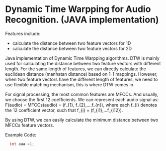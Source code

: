 Dynamic Time Warpping for Audio Recognition. (JAVA implementation)
======================

Features include:
  - calculate the distance between two feature vectors for 1D
  - calculate the distance between two feature vectors for 2D
  

Java implementation of Dynamic Time Warpping algorithms. DTW is mainly used for calculating 
the distance between two feature vectors with different length. For the same length of features, we can 
directly calculate the euclidean distance (manhatan distance) based on 1-1 mappings. However, when two feature 
vectors have the different length of features, we need to use flexible matching mechanism, this is where DTW comes
in. 

For signal processing, the most common features are MFCCs.  And usually, we choose the first 12 coefficients.
We can represent each audio signal as:
  F(audio) = MFCCs(audio) = (f_{1}, f_{2},....f_{n}), where each f_{i} denotes the 12 coefficient vector, such that
  f_{i} = (f_{i1},...f_{i12}).  

By using DTW, we can easily calculate the minimum distance between two MFCCs feature vectors. 


Example Code:

```java
  int aaa =1;
```

